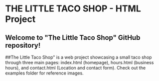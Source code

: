 # THE LITTLE TACO SHOP - HTML Project
## Welcome to "The Little Taco Shop" GitHub repository!
##The Little Taco Shop" is a web project showcasing a small taco shop through three main pages: index.html (homepage), hours.html (business hours), and contact.html (Location and contact form). Check out the examples folder for reference images.
